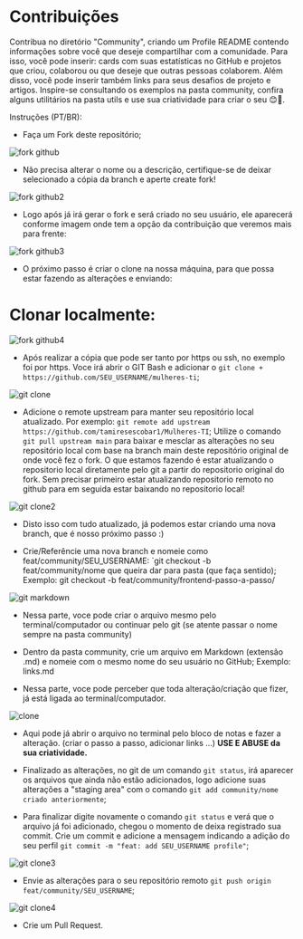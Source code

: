 # Contribuições

Contribua no diretório "Community", criando um Profile README contendo informações sobre você que deseje compartilhar com a comunidade.
Para isso, você pode inserir: cards com suas estatísticas no GitHub e projetos que criou, colaborou ou que deseje que outras pessoas colaborem.
Além disso, você pode inserir também links para seus desafios de projeto e artigos.
Inspire-se consultando os exemplos na pasta community, confira alguns utilitários na pasta utils e use sua criatividade para criar o seu 😊💙.

Instruções (PT/BR):

- Faça um Fork deste repositório;

![fork github](https://github.com/tamiresescobar1/Mulheres-TI/assets/124881009/1cf252ec-1ae8-4538-b01c-58126b11988d)

- Não precisa alterar o nome ou a descrição, certifique-se de deixar selecionado a cópia da branch e aperte create fork!

![fork github2](https://github.com/tamiresescobar1/Mulheres-TI/assets/124881009/7db681bc-8b21-419d-8fc1-9ee7ed1d65f1)

- Logo após já irá gerar o fork e será criado no seu usuário, ele aparecerá conforme imagem onde tem a opção da contribuição que veremos mais para frente:

![fork github3](https://github.com/tamiresescobar1/Mulheres-TI/assets/124881009/f029eead-ff04-4c9f-b9fc-b39a60a1a921)

- O próximo passo é criar o clone na nossa máquina, para que possa estar fazendo as alterações e enviando:

# Clonar localmente:

![fork github4](https://github.com/tamiresescobar1/Mulheres-TI/assets/124881009/2319a21b-1fe8-4882-a67a-2561d0b772d6)

- Após realizar a cópia que pode ser tanto por https ou ssh, no exemplo foi por https. Voce irá abrir o GIT Bash e adicionar o `git clone + https://github.com/SEU_USERNAME/mulheres-ti`;

![git clone](https://github.com/tamiresescobar1/Mulheres-TI/assets/124881009/f2f2150b-7f38-4341-bc57-53a8358a3317)

- Adicione o remote upstream para manter seu repositório local atualizado. Por exemplo: `git remote add upstream https://github.com/tamiresescobar1/Mulheres-TI`;
Utilize o comando `git pull upstream main` para baixar e mesclar as alterações no seu repositório local com base na branch main deste repositório original de onde você fez o fork.
O que estamos fazendo é estar atualizando o repositorio local diretamente pelo git a partir do repositorio original do fork. Sem precisar primeiro estar atualizando repositorio remoto no github para em seguida estar baixando no repositorio local!

![git clone2](https://github.com/tamiresescobar1/Mulheres-TI/assets/124881009/34ad62e6-2156-4247-a6be-e536ca1957ce)

- Disto isso com tudo atualizado, já podemos estar criando uma nova branch, que é nosso próximo passo :)

- Crie/Referêncie uma nova branch e nomeie como feat/community/SEU_USERNAME: `git checkout -b feat/community/nome que queira dar para pasta (que faça sentido);
Exemplo: git checkout -b feat/community/frontend-passo-a-passo/

![git markdown](https://github.com/tamiresescobar1/Mulheres-TI/assets/124881009/6421da74-9114-44f6-80f2-ad960a5f6da9)

- Nessa parte, voce pode criar o arquivo mesmo pelo terminal/computador ou continuar pelo git (se atente passar o nome sempre na pasta community)

- Dentro da pasta community, crie um arquivo em Markdown (extensão .md) e nomeie com o mesmo nome do seu usuário no GitHub;
Exemplo: links.md

- Nessa parte, voce pode perceber que toda alteração/criação que fizer, já está ligada ao terminal/computador.

![clone](https://github.com/tamiresescobar1/Mulheres-TI/assets/124881009/db266560-f122-41fa-b5bb-b2d2315b2506)

- Aqui pode já abrir o arquivo no terminal pelo bloco de notas e fazer a alteração. (criar o passo a passo, adicionar links ...) 
**USE E ABUSE da sua criatividade.**

- Finalizado as alterações, no git de um comando `git status`, irá aparecer os arquivos que ainda não estão adicionados, logo adicione suas alterações a "staging area" com o comando `git add community/nome criado anteriormente`;

- Para finalizar digite novamente o comando `git status` e verá que o arquivo já foi adicionado, chegou o momento de deixa registrado sua commit.
Crie um commit e adicione a mensagem indicando a adição do seu perfil `git commit -m "feat: add SEU_USERNAME profile"`;

![git clone3](https://github.com/tamiresescobar1/Mulheres-TI/assets/124881009/d735232f-68a4-44b9-8a43-2d639a2da501)

- Envie as alterações para o seu repositório remoto `git push origin feat/community/SEU_USERNAME`;

![git clone4](https://github.com/tamiresescobar1/Mulheres-TI/assets/124881009/4c08edba-bc10-4f11-9969-e46f54e60034)

- Crie um Pull Request.
